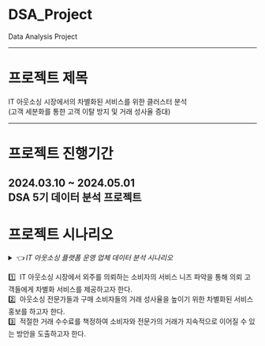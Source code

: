 # DSA_Project
Data Analysis Project




---
# 프로젝트 제목
IT 아웃소싱 시장에서의 차별화된 서비스를 위한 클러스터 분석  
(고객 세분화를 통한 고객 이탈 방지 및 거래 성사율 증대)

---
# 프로젝트 진행기간

 2024.03.10 ~ 2024.05.01  
 DSA 5기 데이터 분석 프로젝트
---
# 프로젝트 시나리오
<details>
  <summary>
    <i> 👈 IT 아웃소싱 플랫폼 운영 업체 데이터 분석 시나리오</i>
  </summary>

> &nbsp;&nbsp;최근 IT관련 기술들의 증가로 인해, 기업이나 기관 및 스타트 업에서 IT관련 전문 기술을 필요로 하는 상황이 늘어나고 있다. L사은 2015년  다양한 영역의 아웃소싱 전문가들의 서비스를 소비자에게 소개하는 아이템으로 창업을 시작하여, IT관련한 디자인, 개발, 분석, 웹 제작 등의  영역으로 아웃소싱 전문가들을 초빙하였다. 전문가의 풀이 확보된 L사는 IT 기술이 필요한 고객을 서비스에 등록된 IT 전문가와 매칭 시켜주 어, 고객이 전문가에게 지불하는 금액의 일부 수수료를 받아 매출을 내는 구조로 서비스를 구체화 시켰다. 

> &nbsp;&nbsp;아웃소싱 매칭 서비스를 실시한 이후, 여러 경쟁업체의 대거 등장으로 많은 어려움이 있음에도 불구하고, 20년부터 매 분기 별 1억7000만원(1분기), 1억8천만원(2분기), 2억원(3분기), 2억5천만원(4분기) 매출을 달성하였고, 신규 서비스 가입 이용자 또한, 513명(20년도 1분기), 1123명(20년도 2분기), 3215명(20년도 3분기), 현재 확보된 고객만 10만여명 까지 증가한 상태로, 국내 최대 IT 아웃소싱 어플리케이션으로 자리잡았다.

> &nbsp;&nbsp;하지만, 최근 동종 업체의 공격적인 마케팅과 자사의 서비스를 이용하고 있는 IT전문가들의 이탈로, 경영활동에 위기감이 조성되고 있는 실정이다. 특히 같은 분야의 서비스끼리 적정가격을 책정하지 못해, 사용하는 고객들의 불만이 높아지고 있다. 또한, 아웃소싱 전문가들과 거래가 지속적으로 유지될 경우, 어플리케이션을 통해 아웃소싱이 이뤄지는 것이 아닌, 개인적으로 연락을 취해, 서비스 내에서 높은 품질의 아웃소싱 프로그램임에도 불구하고, 거래가 지속되지 않는 현상이 발생하고 있다. 거래가 지속되지 않고, 전문가들이 계속 이탈하면, 고객과 전문가의 거래사이에서 발생하는 수수료를 더 이상 얻지 못해 매출을 유지하는 것에도 어려움이 있는 상황이다. 그리고 거래 성사율 또한 정체되어 있는 상황이다. 전문가가 고객의 외주 요청을 확인하지 못해 거래가 이뤄지지 않거나, 또는 추가금액이 너무 높아 거래가 지속되지 않는 경우가 빈번하다는 VOC를 확인하였다.

> &nbsp;&nbsp;L사는 이러한 상황을 극복하고자 데이터 분석 전문가들로 구성된 하나로 디지털 데이터 분석 팀에 자사의 데이터를 제공하여, 분석을 통한 인사이트 도출 및 개선안을 적용하고자 한다. L사의 요구 사항은 아래와 같다.
</details>

 1️⃣ &nbsp;IT 아웃소싱 시장에서 외주를 의뢰하는 소비자의 서비스 니즈 파악을 통해 의뢰 고객들에게 차별화 서비스를 제공하고자 한다.    
 2️⃣ &nbsp;아웃소싱 전문가들과 구매 소비자들의 거래 성사율을 높이기 위한 차별화된 서비스 홍보를 하고자 한다.  
 3️⃣ &nbsp;적절한 거래 수수료를 책정하여 소비자와 전문가의 거래가 지속적으로 이어질 수 있는 방안을 도출하고자 한다.  
